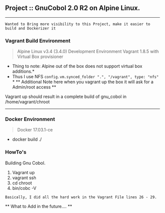  ## Project :: GnuCobol 2.0 R2 on Alpine Linux.
 ***
 `Wanted to Bring more visibility to this Project, make it easier to build and Dockerizer it`
 
 ### Vagrant Build Environment
 > Alpine Linux v3.4 (3.4.0) Development Environment
 > Vagrant 1.8.5 with Virtual Box provisioner
 
 * Thing to note: Alpine out of the box does not support virtual box additions.*
 * Thus I use NFS `config.vm.synced_folder ".", "/vagrant", type: "nfs"` *
 ** Additional Note here when you vagrant up the box it will ask for a Admin/root access **
 
 Vagrant up should result in a complete build of gnu_cobol in /home/vagrant/chroot
 
 ***
 ### Docker Environment
 > Docker 17.03.1-ce 
 * docker build ./
 
 ### HowTo's
 Building Gnu Cobol.
 
 1) Vagrant up
 2) vagrant ssh
 3) cd chroot
 4) bin/cobc -V

`Basically, I did all the hard work in the Vagrant File lines 26 - 29.`

** What to Add in the future.... **